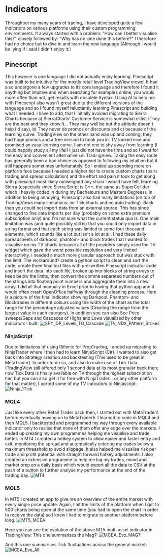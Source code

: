 # Indicators
Throughout my many years of trading, I have developed quite a few indicators on various platforms using their custom programming environments. It always started with a problem: "How can I better visualise this?" closely followed by: "Why has no-one done this before?" I therefore had no choice but to dive in and learn the new language (Although I would be lying if I said I didn't enjoy it:)

## Pinescript
This however is one language I did not actually enjoy learning. Pinescript was built to be intuitive for the mostly retail level TradingView crowd. It had also undergone a few upgrades to its core language and therefore I found it anything but intuitive and when searching for examples online, you would more often than not, get results with obsolete Syntax. Using AI to help me with Pinescript also wasn't great due to the different versions of the language and so I found myself reluctantly learning Pinescript and building what I needed. I have to add, that I initially avoided migrating to Sierra Charts because a) SierraCharts' Customer Service is somewhat elitist (They are the best and they know it... They may well be but the attitude doesn't help I'd say), b) They never do promos or discounts and c) because of the learning curve. TradingView on the other hand was up and coming, they had huge promos and a free version to hook you in. TV looked nice and promised an easy learning curve. I am not one to shy away from learning (I could happily study all my life!) I just did not have the time and so I went for the easy and convenient alternative i.e. TradingView. Taking the easy route has generally been a bad choice as opposed to following my intuition but it still happens sometimes unfortunately. So I ended up spending more on platform fees because I needed a higher tier to create custom charts (pairs trading and spread calculation) and the effort and pain it took to get along with pinescript most likely outweighed any strain I would have felt, learning Sierra (especially since Sierra Script is C++, the same as SuperCollider which I heavily coded in during my Bachelours and Masters Degrees). In addition to being annoying, Pinescript also had many limitations (on top of TradingViews many limitations: no Tick charts and no auto trading). Back then you could not import data from an external source. This has since changed to five data imports per day (probably on some extra premium subscription only) and I'm not sure what the current status quo is. One main limitation was (and quite possibly still is) that you could only import data in string format and that each string was limited to some four thousand elements, which sounds like a lot but isn't a lot at all. I had these daily spreadsheets of darkpool, phantom- and block trades that I wanted to visualise on my TV charts because all of the providers simply used the TV widget which gave the worst possible resolution and very limited interactivity. I needed a much more granular approach but was stuck with the limit. The workaround? create a python script to clean and sort the code, create three final text files with pre-written Pinescript indicator code and insert the data into each file, broken up into blocks of string arrays to keep below the limits, then convert the comma separated numbers out of the strings into floating point numbers and aggregrate them into a new array. I did all that manually in Excel prior to having that python app and it would often crash OpenOffice halfway through the cleaning process. Here is a picture of the final indicator showing Darkpool, Phantom- and Blocktrades in different colours using the width of the chart as the total range for the percentage adjusted values (Creating the range from the largest value in each category). In addition you can also See Price sweeps/Gaps and Cascades of Highs and Lows visualised by other indicators I built:
![SPY_DP_Levels_TG_Cascade](https://github.com/user-attachments/assets/5294b1fe-7403-4fd7-9f7b-c32d096b1f69)
![TV_NDX_PAttern_Strikes](https://github.com/user-attachments/assets/18aaeb1b-f981-40d6-9311-d97060f26f19)

### NinjaScript
Due to limitations of using Rithmic for PropTrading, I ended up migrating to NinjaTrader where I then had to learn NinjaScript (C#). I wanted to also get back into Strategy creation and backtesting (This used to be great in MetaTrader). In order to do so, and also to make use of Tick Data (TradingView still offered only 1 second data at its most granular back then; now Tick Data is finally available on TV through the highest subscription tier, but you can also get it for free with NinjaTrader... or any other platform for that matter), I ported some of my TV indicators to Ninjascript:
![Ninja_1Tick](https://github.com/user-attachments/assets/460e8c26-eaa7-4f3e-91e8-747ce15befbf)


### MQL4
Just like every other Retail Trader back then, I started out with MetaTrader4 before eventually moving on to MetaTrader5. I learned to code in MQL4 and then MQL5. I backtested and programmed my way through every available indicator only to realise that none of them offer any edge over the markets. I ended up creating my own programmes helping me visualise and trade better. In MT4 I created a hotkey system to allow easier and faster entry and exit, monitoring the spread and automatically entering my trades below a maximum threashold to avoid slippage. It also helped me visualise risk per trade and profit potential with straight forward hotkey adjustments. I also created an extensive programme to help me log my trades, mood and market prep on a daily basis which would export all the data to CSV at the push of a button to further analyse my performance at the end of the trading day.
![MT4](https://github.com/user-attachments/assets/6538816c-b5ba-490f-906c-6e8be8c0e2ad)

### MQL5
In MT5 I created an app to give me an overview of the entire market with every single price update. Again, I hit the limits of the platform when I got to 500 charts being open at the same time (you had to open the chart in order to receive the data) so I knew I had to migrate to another platform before long.
![MT5_MCEA](https://github.com/user-attachments/assets/ec9243a9-0165-4555-b77a-ea9b4be063a5)

Here you can see the evolution of the above MT5 multi asset indicator in TradingView:
This one summarises the Mag7:
![MCEA_Evo_MAG7](https://github.com/user-attachments/assets/75d35790-b288-4fe0-806e-02c206153e80)

And this one summarises Tick fluctuations across the general market:
![MCEA_Evo_All](https://github.com/user-attachments/assets/f20a4517-997f-44dd-bdac-e507afda3672)





